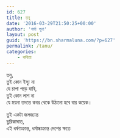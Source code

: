 ```yaml
---
id: 627
title: তনু
date: '2016-03-29T21:50:25+00:00'
author: 'শর্মা লুনা'
layout: post
guid: 'https://bn.sharmaluna.com/?p=627'
permalink: /tanu/
categories:
    - কবিতা
---
```


তনু,  
তুই কোন ইস্যু না  
যে চাপা পড়ে যাবি,  
তুই কোন লাশ না  
যে ময়না তদন্তে কবর থেকে উঠানো হবে বার কয়েক।

তুই একটা জলজ্যান্ত  
ছুরিকাঘাত,  
এই ধর্ষণাক্রান্ত, ধর্মান্ধাক্রান্ত দেশের ক্ষতে